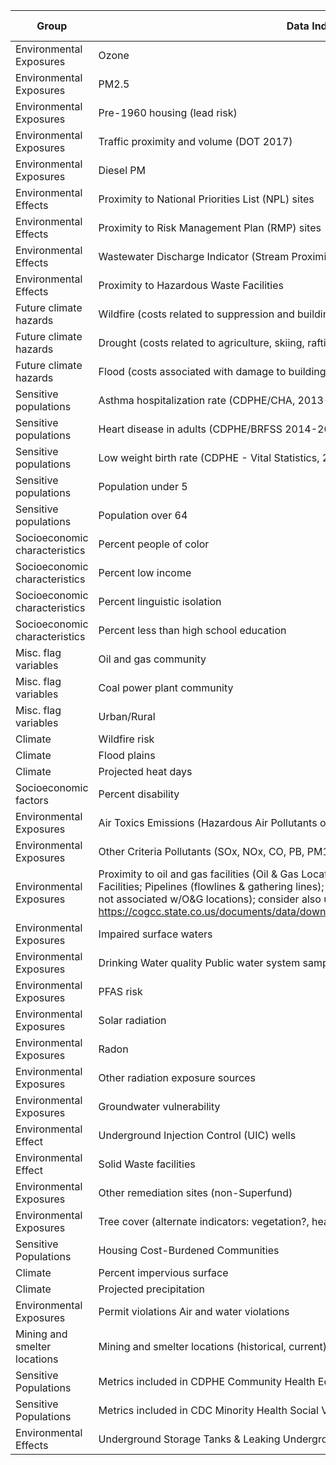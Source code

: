 | Group                         | Data Indicator                                                            | Collected | Function Develop | Priority Level  |
|-------------------------------|---------------------------------------------------------------------------|-----------|------------------|-----------------|
| Environmental Exposures       | Ozone                                                                     | 0         | 0                |         high    |
| Environmental Exposures       | PM2.5                                                                     | 0         | 0                |         high    |
| Environmental Exposures       | Pre-1960 housing (lead risk)                                              | 0         | 0                |         high    |
| Environmental Exposures       | Traffic proximity and volume (DOT 2017)                                   | 0         | 0                |         high    |
| Environmental Exposures       | Diesel PM                                                                 | 0         | 0                |         high    |
| Environmental Effects         | Proximity to National Priorities List (NPL) sites                         | 0         | 0                |         high    |
| Environmental Effects         | Proximity to Risk Management Plan (RMP) sites                             | 0         | 0                |         high    |
| Environmental Effects         | Wastewater Discharge Indicator (Stream Proximity and Toxic Concentration) | 0         | 0                |         high    |
| Environmental Effects         | Proximity to Hazardous Waste Facilities                                   | 0         | 0                |         high    |
| Future climate hazards        | Wildfire (costs related to suppression and buildings)                     | 0         | 0                |         high    |
| Future climate hazards        | Drought (costs related to agriculture, skiing, rafting)                   | 0         | 0                |         high    |
| Future climate hazards        | Flood (costs associated with damage to buildings and infrastructure)      | 0         | 0                |         high    |
| Sensitive populations         | Asthma hospitalization rate (CDPHE/CHA, 2013-2017)                        | 1         | 0                |         high    |
| Sensitive populations         | Heart disease in adults (CDPHE/BRFSS 2014-2017)                           | 1         | 0                |         high    |
| Sensitive populations         | Low weight birth rate (CDPHE - Vital Statistics, 2013-2017                | 1         | 0                |         high    |
| Sensitive populations         | Population under 5                                                        | 0         | 0                |         medium  |
| Sensitive populations         | Population over 64                                                        | 0         | 0                |         medium  |
| Socioeconomic characteristics | Percent people of color                                                   | 0         | 0                |         high    |
| Socioeconomic characteristics | Percent low income                                                        | 0         | 0                |         high    |
| Socioeconomic characteristics | Percent linguistic isolation                                              | 0         | 0                |         high    |
| Socioeconomic characteristics | Percent less than high school education                                   | 0         | 0                |         high    |
| Misc. flag variables          | Oil and gas community                                                     | 0         | 0                |         high    |
| Misc. flag variables          | Coal power plant community                                                | 0         | 0                |         high    |
| Misc. flag variables          | Urban/Rural                                                               | 0         | 0                |         medium  |
| Climate                       | Wildfire risk                                                             |           | 0                |         high    |
| Climate                       | Flood plains                                                              | 0         | 0                |         high    |
| Climate                       | Projected heat days |0  |0  | high |
| Socioeconomic factors         | Percent disability |0  |0  | high |
| Environmental Exposures       | Air Toxics Emissions (Hazardous Air Pollutants or "HAPs") |0  |0  | high |
| Environmental Exposures       | Other Criteria Pollutants (SOx, NOx, CO, PB, PM10) |0  |0  | high |
| Environmental Exposures       | Proximity to oil and gas facilities (Oil & Gas Locations; Centralized E&P Waste Management Facilities; Pipelines (flowlines & gathering lines); Open remediation projects; pits; maybe wells not associated w/O&G locations); consider also using COGCC water well data: https://cogcc.state.co.us/documents/data/downloads/environmental/WaterWellDownload.html  |0  |0  | high |
| Environmental Exposures       | Impaired surface waters |0  |0  | medium |
| Environmental Exposures       | Drinking Water quality Public water system sample results |0  |0  | high |
| Environmental Exposures       | PFAS risk |0  |0  | low |
| Environmental Exposures       | Solar radiation |0  |0  | medium |
| Environmental Exposures       | Radon |0  |0  | medium |
| Environmental Exposures       | Other radiation exposure sources | 0 | 0 |  medium |
| Environmental Exposures       | Groundwater vulnerability |0  |0  | medium |
| Environmental Effect          | Underground Injection Control (UIC) wells |0  |0  |  low |
| Environmental Effect          | Solid Waste facilities | 0 | 0 |  medium |
| Environmental Exposures       | Other remediation sites (non-Superfund) |0  |0  | medium |
| Environmental Exposures       | Tree cover (alternate indicators: vegetation?, heat surface data?) | 0 | 0 | medium  |
| Sensitive Populations         | Housing Cost-Burdened Communities |0  |0  | high |
| Climate                       | Percent impervious surface | 0 | 0 | medium  |
| Climate                       | Projected precipitation |0  |0  | low |
| Environmental Exposures       | Permit violations Air and water violations | 0 | 0 | low  |
| Mining and smelter locations  | Mining and smelter locations (historical, current) | 0 | 0 | high  |
| Sensitive Populations         | Metrics included in CDPHE Community Health Equity Map |0  |0  | low |
| Sensitive Populations         | Metrics included in CDC Minority Health Social Vulnerability Index | 0 | 0 | low  |
| Environmental Effects         | Underground Storage Tanks & Leaking Underground Storage Tanks | 0 | 0 | low |
